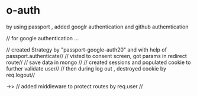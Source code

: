 # o-auth

by using passport , added googlr authentication and github authemtication 


// for google authentication ...

// created Strategy by "passport-google-auth20" and with help of passport.authenticate// 
// visted to consent screen, got params in redirect route//
// save data in mongo // 
// created sessions and populated cookie to further validate user//
// then during log out , destroyed cookie by req.logout//

->> // added middleware to protect routes by req.user //

